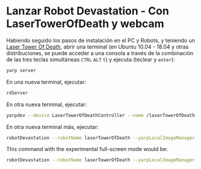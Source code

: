 # Lanzar Robot Devastation - Con LaserTowerOfDeath y webcam

Habiendo seguido los pasos de instalación en el PC y Robots, y teniendo un [Laser Tower Of Death](https://github.com/asrob-uc3m/laser-tower-of-death), abrir una terminal (en Ubuntu 10.04 - 18.04 y otras distribuciones, se puede acceder a una consola a través de la combinación de las tres teclas simultáneas `CTRL` `ALT` `t`) y ejecuta (teclear y `enter`):

```bash
yarp server
```

En una nueva terminal, ejecutar:

```bash
rdServer
```

En otra nueva terminal, ejecutar:

```bash
yarpdev --device LaserTowerOfDeathController --name /laserTowerOfDeath
```

En otra nueva terminal más, ejecutar:

```bash
robotDevastation --robotName laserTowerOfDeath --yarpLocalImageManager
```

This command with the experimental full-screen mode would be:

```bash
robotDevastation --robotName laserTowerOfDeath --yarpLocalImageManager --fullscreen
```


